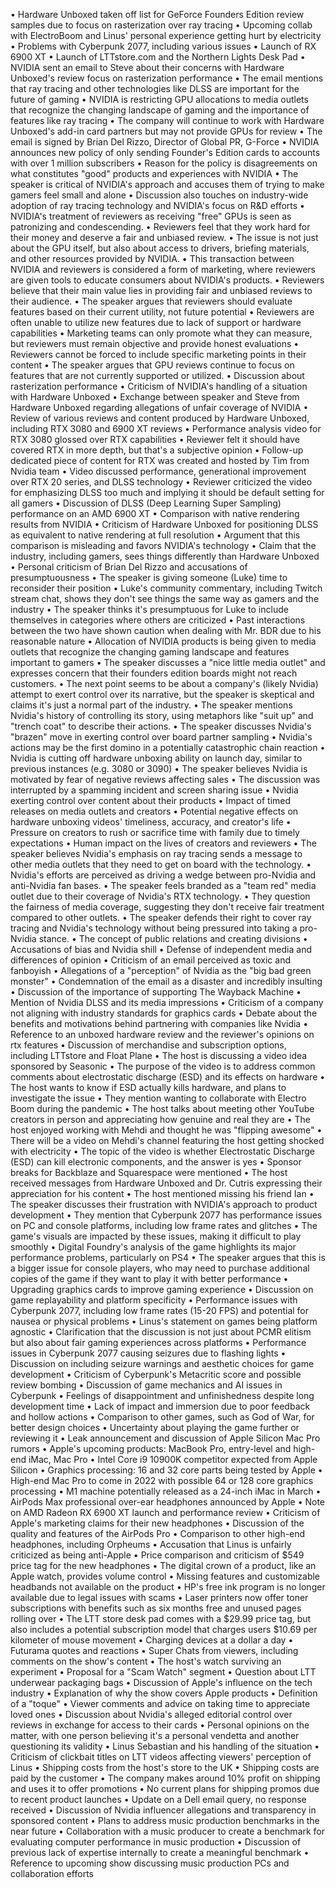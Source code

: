 • Hardware Unboxed taken off list for GeForce Founders Edition review samples due to focus on rasterization over ray tracing
• Upcoming collab with ElectroBoom and Linus' personal experience getting hurt by electricity
• Problems with Cyberpunk 2077, including various issues
• Launch of RX 6900 XT
• Launch of LTTstore.com and the Northern Lights Desk Pad
• NVIDIA sent an email to Steve about their concerns with Hardware Unboxed's review focus on rasterization performance
• The email mentions that ray tracing and other technologies like DLSS are important for the future of gaming
• NVIDIA is restricting GPU allocations to media outlets that recognize the changing landscape of gaming and the importance of features like ray tracing
• The company will continue to work with Hardware Unboxed's add-in card partners but may not provide GPUs for review
• The email is signed by Brian Del Rizzo, Director of Global PR, G-Force
• NVIDIA announces new policy of only sending Founder's Edition cards to accounts with over 1 million subscribers
• Reason for the policy is disagreements on what constitutes "good" products and experiences with NVIDIA
• The speaker is critical of NVIDIA's approach and accuses them of trying to make gamers feel small and alone
• Discussion also touches on industry-wide adoption of ray tracing technology and NVIDIA's focus on R&D efforts
• NVIDIA's treatment of reviewers as receiving "free" GPUs is seen as patronizing and condescending.
• Reviewers feel that they work hard for their money and deserve a fair and unbiased review.
• The issue is not just about the GPU itself, but also about access to drivers, briefing materials, and other resources provided by NVIDIA.
• This transaction between NVIDIA and reviewers is considered a form of marketing, where reviewers are given tools to educate consumers about NVIDIA's products.
• Reviewers believe that their main value lies in providing fair and unbiased reviews to their audience.
• The speaker argues that reviewers should evaluate features based on their current utility, not future potential
• Reviewers are often unable to utilize new features due to lack of support or hardware capabilities
• Marketing teams can only promote what they can measure, but reviewers must remain objective and provide honest evaluations
• Reviewers cannot be forced to include specific marketing points in their content
• The speaker argues that GPU reviews continue to focus on features that are not currently supported or utilized.
• Discussion about rasterization performance
• Criticism of NVIDIA's handling of a situation with Hardware Unboxed
• Exchange between speaker and Steve from Hardware Unboxed regarding allegations of unfair coverage of NVIDIA
• Review of various reviews and content produced by Hardware Unboxed, including RTX 3080 and 6900 XT reviews
• Performance analysis video for RTX 3080 glossed over RTX capabilities
• Reviewer felt it should have covered RTX in more depth, but that's a subjective opinion
• Follow-up dedicated piece of content for RTX was created and hosted by Tim from Nvidia team
• Video discussed performance, generational improvement over RTX 20 series, and DLSS technology
• Reviewer criticized the video for emphasizing DLSS too much and implying it should be default setting for all gamers
• Discussion of DLSS (Deep Learning Super Sampling) performance on an AMD 6900 XT
• Comparison with native rendering results from NVIDIA
• Criticism of Hardware Unboxed for positioning DLSS as equivalent to native rendering at full resolution
• Argument that this comparison is misleading and favors NVIDIA's technology
• Claim that the industry, including gamers, sees things differently than Hardware Unboxed
• Personal criticism of Brian Del Rizzo and accusations of presumptuousness
• The speaker is giving someone (Luke) time to reconsider their position
• Luke's community commentary, including Twitch stream chat, shows they don't see things the same way as gamers and the industry
• The speaker thinks it's presumptuous for Luke to include themselves in categories where others are criticized
• Past interactions between the two have shown caution when dealing with Mr. BDR due to his reasonable nature
• Allocation of NVIDIA products is being given to media outlets that recognize the changing gaming landscape and features important to gamers
• The speaker discusses a "nice little media outlet" and expresses concern that their founders edition boards might not reach customers.
• The next point seems to be about a company's (likely Nvidia) attempt to exert control over its narrative, but the speaker is skeptical and claims it's just a normal part of the industry.
• The speaker mentions Nvidia's history of controlling its story, using metaphors like "suit up" and "trench coat" to describe their actions.
• The speaker discusses Nvidia's "brazen" move in exerting control over board partner sampling
• Nvidia's actions may be the first domino in a potentially catastrophic chain reaction
• Nvidia is cutting off hardware unboxing ability on launch day, similar to previous instances (e.g. 3080 or 3090)
• The speaker believes Nvidia is motivated by fear of negative reviews affecting sales
• The discussion was interrupted by a spamming incident and screen sharing issue
• Nvidia exerting control over content about their products
• Impact of timed releases on media outlets and creators
• Potential negative effects on hardware unboxing videos' timeliness, accuracy, and creator's life
• Pressure on creators to rush or sacrifice time with family due to timely expectations
• Human impact on the lives of creators and reviewers
• The speaker believes Nvidia's emphasis on ray tracing sends a message to other media outlets that they need to get on board with the technology.
• Nvidia's efforts are perceived as driving a wedge between pro-Nvidia and anti-Nvidia fan bases.
• The speaker feels branded as a "team red" media outlet due to their coverage of Nvidia's RTX technology.
• They question the fairness of media coverage, suggesting they don't receive fair treatment compared to other outlets.
• The speaker defends their right to cover ray tracing and Nvidia's technology without being pressured into taking a pro-Nvidia stance.
• The concept of public relations and creating divisions
• Accusations of bias and Nvidia shill
• Defense of independent media and differences of opinion
• Criticism of an email perceived as toxic and fanboyish
• Allegations of a "perception" of Nvidia as the "big bad green monster"
• Condemnation of the email as a disaster and incredibly insulting
• Discussion of the importance of supporting The Wayback Machine
• Mention of Nvidia DLSS and its media impressions
• Criticism of a company not aligning with industry standards for graphics cards
• Debate about the benefits and motivations behind partnering with companies like Nvidia
• Reference to an unboxed hardware review and the reviewer's opinions on rtx features
• Discussion of merchandise and subscription options, including LTTstore and Float Plane
• The host is discussing a video idea sponsored by Seasonic
• The purpose of the video is to address common comments about electrostatic discharge (ESD) and its effects on hardware
• The host wants to know if ESD actually kills hardware, and plans to investigate the issue
• They mention wanting to collaborate with Electro Boom during the pandemic
• The host talks about meeting other YouTube creators in person and appreciating how genuine and real they are
• The host enjoyed working with Mehdi and thought he was "flipping awesome"
• There will be a video on Mehdi's channel featuring the host getting shocked with electricity
• The topic of the video is whether Electrostatic Discharge (ESD) can kill electronic components, and the answer is yes
• Sponsor breaks for Backblaze and Squarespace were mentioned
• The host received messages from Hardware Unboxed and Dr. Cutris expressing their appreciation for his content
• The host mentioned missing his friend Ian
• The speaker discusses their frustration with NVIDIA's approach to product development
• They mention that Cyberpunk 2077 has performance issues on PC and console platforms, including low frame rates and glitches
• The game's visuals are impacted by these issues, making it difficult to play smoothly
• Digital Foundry's analysis of the game highlights its major performance problems, particularly on PS4
• The speaker argues that this is a bigger issue for console players, who may need to purchase additional copies of the game if they want to play it with better performance
• Upgrading graphics cards to improve gaming experience
• Discussion on game replayability and platform specificity
• Performance issues with Cyberpunk 2077, including low frame rates (15-20 FPS) and potential for nausea or physical problems
• Linus's statement on games being platform agnostic
• Clarification that the discussion is not just about PCMR elitism but also about fair gaming experiences across platforms
• Performance issues in Cyberpunk 2077 causing seizures due to flashing lights
• Discussion on including seizure warnings and aesthetic choices for game development
• Criticism of Cyberpunk's Metacritic score and possible review bombing
• Discussion of game mechanics and AI issues in Cyberpunk
• Feelings of disappointment and unfinishedness despite long development time
• Lack of impact and immersion due to poor feedback and hollow actions
• Comparison to other games, such as God of War, for better design choices
• Uncertainty about playing the game further or reviewing it
• Leak announcement and discussion of Apple Silicon Mac Pro rumors
• Apple's upcoming products: MacBook Pro, entry-level and high-end iMac, Mac Pro
• Intel Core i9 10900K competitor expected from Apple Silicon
• Graphics processing: 16 and 32 core parts being tested by Apple
• High-end Mac Pro to come in 2022 with possible 64 or 128 core graphics processing
• M1 machine potentially released as a 24-inch iMac in March
• AirPods Max professional over-ear headphones announced by Apple
• Note on AMD Radeon RX 6900 XT launch and performance review
• Criticism of Apple's marketing claims for their new headphones
• Discussion of the quality and features of the AirPods Pro
• Comparison to other high-end headphones, including Orpheums
• Accusation that Linus is unfairly criticized as being anti-Apple
• Price comparison and criticism of $549 price tag for the new headphones
• The digital crown of a product, like an Apple watch, provides volume control
• Missing features and customizable headbands not available on the product
• HP's free ink program is no longer available due to legal issues with scams
• Laser printers now offer toner subscriptions with benefits such as six months free and unused pages rolling over
• The LTT store desk pad comes with a $29.99 price tag, but also includes a potential subscription model that charges users $10.69 per kilometer of mouse movement
• Charging devices at a dollar a day
• Futurama quotes and reactions
• Super Chats from viewers, including comments on the show's content
• The host's watch surviving an experiment
• Proposal for a "Scam Watch" segment
• Question about LTT underwear packaging bags
• Discussion of Apple's influence on the tech industry
• Explanation of why the show covers Apple products
• Definition of a "toque"
• Viewer comments and advice on taking time to appreciate loved ones
• Discussion about Nvidia's alleged editorial control over reviews in exchange for access to their cards
• Personal opinions on the matter, with one person believing it's a personal vendetta and another questioning its validity
• Linus Sebastian and his handling of the situation
• Criticism of clickbait titles on LTT videos affecting viewers' perception of Linus
• Shipping costs from the host's store to the UK
• Shipping costs are paid by the customer
• The company makes around 10% profit on shipping and uses it to offer promotions
• No current plans for shipping promos due to recent product launches
• Update on a Dell email query, no response received
• Discussion of Nvidia influencer allegations and transparency in sponsored content
• Plans to address music production benchmarks in the near future
• Collaboration with a music producer to create a benchmark for evaluating computer performance in music production
• Discussion of previous lack of expertise internally to create a meaningful benchmark
• Reference to upcoming show discussing music production PCs and collaboration efforts